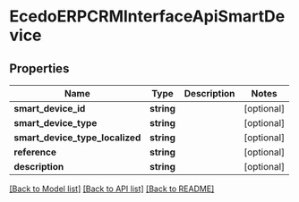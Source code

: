 # EcedoERPCRMInterfaceApiSmartDevice

## Properties
Name | Type | Description | Notes
------------ | ------------- | ------------- | -------------
**smart_device_id** | **string** |  | [optional] 
**smart_device_type** | **string** |  | [optional] 
**smart_device_type_localized** | **string** |  | [optional] 
**reference** | **string** |  | [optional] 
**description** | **string** |  | [optional] 

[[Back to Model list]](../README.md#documentation-for-models) [[Back to API list]](../README.md#documentation-for-api-endpoints) [[Back to README]](../README.md)


